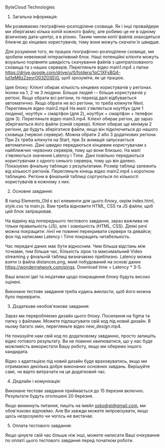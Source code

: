 ByteCloud Technologies

1) Загальна інформація:

Ми розвиваємо географічно-розподілене сховище. Як і інші провайдери ми зберігаємо кілька копій кожного файлу, але робимо це не в одному фізичному дата-центрі, а в різних. Таким чином копії файлів знаходяться ближче до кінцевих користувачів, тому вони можуть скачати їх швидше.

Для розуміння того, як працює географічно-розподілене сховище, ми зробили невеликий інтерактивний блок. Наші потенційні клієнти можуть візуально порівняти швидкість скачування файлів з централізованого сховища та з наших серверів. Перегляньте відео main1.mp4 з папки https://drive.google.com/drive/u/0/folders/1pC1XFsBQ4-Iut1eM6zZzeyrO03ZOSEjG, щоб зрозуміти, як це працює.

Ідея блоку:
Клієнт обирає кількість кінцевих користувачів у регіонах. Іконки на 1, 2 чи 3 людини. Більше людей -- більше користувачів у регіоні. Якщо обрати всі регіони, то перехід далі відбувається автоматично. Якщо обрати не всі регіони, то треба клікнути Next. Перегляньте відео main2.mp4
На мапі з'являється ноутбук (для 1 людини), ноутбук + смартфон (для 2), ноутбук + смартфон + телефон (для 3). Перегляньте відео main3.mp4.
Клієнт обирає регіон, де зараз зберігаються його файли (синій сервер).
Клієнт обирає ще мінімум 2 регіони, де будуть зберігатися файли, якщо він підключиться до нашого сховища (червоні сервери). Можна обрати 2 або 3 додаткових регіони. При 2х треба клікнути на Start, при 3х анімація запускається автоматично.
Дані швидко передаються кінцевим користувачам з найближчих червоних серверів, тому що вони близько. На мапі з'являються значення Latency і Time.
Дані повільно передаються користувачам з одного синього сервера, тому що він далеко.
Показуємо фінальну таблицю з результатами. Розмір таблиці залежить від кількості регіонів. Перегляньте кінець відео main2.mp4 з короткою таблицею. Регіони в фінальній таблиці сортуються по кількості користувачів в кожному з них.

2) Основне завдання:

В папці Elements_Old є всі елементи для цього блоку, окрім index.html, style.css та main.js. Вам треба відновити HTML, CSS та JS файли, щоб цей блок запрацював.

На відміну від попереднього тестового завдання, зараз важлива не тільки правильність (JS), але і зовнішність (HTML, CSS). Деякі речі можна покращити: лінії не повинні перекривати сервери та девайси; фон під написами Latency і Time покращить читабельність.

Час передачі даних має бути відносним. Чим більша відстань між точками, тим більше час. Кількість зірок та максимальний Video streaming у фінальній таблиці визначаємо приблизно. Latency можна взяти із файла distances.png, який побудований на основі даних https://wondernetwork.com/pings. Download time = Latency * 3-5.

Ваші власні ідеї та ініціативи щодо покращення блоку будуть високо оцінені.

Виконане тестове завдання треба кудись викласти, щоб його можна було перевірити.

3) Додаткове необов'язкове завдання:

Зараз ми переробляємо дизайн цього блоку. Посилання на figma та папку з файлами. Можете підлаштувати свій код під новий дизайн. В ньому багато змін, перегляньте відео new_design.mp4.

Не показуйте нам свій код по додатковому завданню, просто запишіть відео готового результату. Ви не повинні хвилюватися, що у нас буде можливість використати Вашу роботу, якщо ми оберемо іншого кандидата.

Відео з адаптацією під новий дизайн буде враховуватись, якщо ми отримаємо декілька добре виконаних основних завдань. Вирішуйте самі, чи варто витрачати на це додатковий час.

4) Дедлайн і комунікація:

Виконане тестове завдання приймається до 15 березня включно. Результати будуть оголошені 20 березня.

Якщо виникнуть питання, пишіть на імейл sokodrei@gmail.com, ми обов'язково відповімо. Але Ви завжди можете імпровізувати, якщо щось незрозуміло чи чогось не вистачає.

5) Оплата тестового завдання:

Якщо цінуєте свій час більше ніж інші, можете написати Ваші очікування по оплаті цього тестового завдання перед початком роботи.
